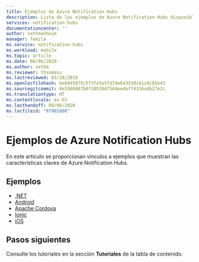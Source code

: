 ```yaml
---
title: Ejemplos de Azure Notification Hubs
description: Lista de los ejemplos de Azure Notification Hubs disponibles.
services: notification-hubs
documentationcenter: ''
author: sethmanheim
manager: femila
ms.service: notification-hubs
ms.workload: mobile
ms.topic: article
ms.date: 08/06/2020
ms.author: sethm
ms.reviewer: thsomasu
ms.lastreviewed: 03/28/2019
ms.openlocfilehash: be6845075c5f3fe5e5fd74e643550c61c6c85e43
ms.sourcegitcommit: 4e5560887b8f10539d7564eedaff4316adb27e2c
ms.translationtype: HT
ms.contentlocale: es-ES
ms.lasthandoff: 08/06/2020
ms.locfileid: "87901800"
---
```

# <a name="azure-notification-hubs-samples"></a>Ejemplos de Azure Notification Hubs

En este artículo se proporcionan vínculos a ejemplos que muestran las características claves de Azure Notification Hubs.

## <a name="samples"></a>Ejemplos

- [.NET](https://github.com/Azure/azure-notificationhubs-dotnet/tree/master/Samples)
- [Android](https://github.com/Azure/azure-notificationhubs-android/)
- [Apache Cordova](https://github.com/Azure/azure-notificationhubs-samples/tree/master/apache-cordova)
- [Ionic](https://github.com/Azure/azure-notificationhubs-samples/tree/master/Ionic)
- [iOS](https://github.com/Azure/azure-notificationhubs-ios)

## <a name="next-steps"></a>Pasos siguientes

Consulte los tutoriales en la sección **Tutoriales** de la tabla de contenido.